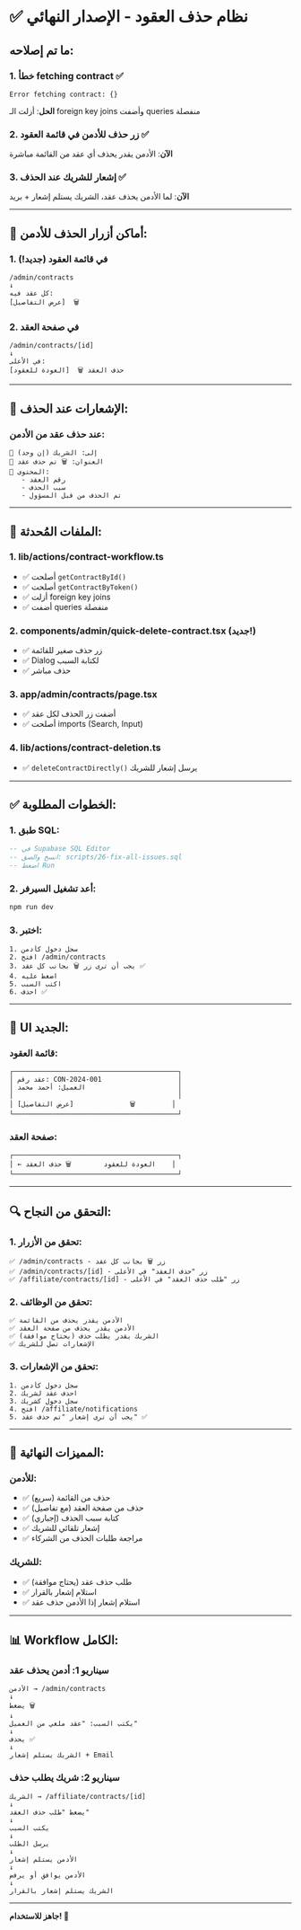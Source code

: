 # ✅ نظام حذف العقود - الإصدار النهائي

## ما تم إصلاحه:

### **1. خطأ fetching contract** ✅
```
Error fetching contract: {}
```
**الحل**: أزلت الـ foreign key joins وأضفت queries منفصلة

### **2. زر حذف للأدمن في قائمة العقود** ✅
**الآن**: الأدمن يقدر يحذف أي عقد من القائمة مباشرة

### **3. إشعار للشريك عند الحذف** ✅
**الآن**: لما الأدمن يحذف عقد، الشريك يستلم إشعار + بريد

---

## 🎯 أماكن أزرار الحذف للأدمن:

### **1. في قائمة العقود** (جديد!)
```
/admin/contracts
↓
كل عقد فيه:
[عرض التفاصيل]  🗑️
```

### **2. في صفحة العقد**
```
/admin/contracts/[id]
↓
في الأعلى:
[العودة للعقود]  🗑️ حذف العقد
```

---

## 📧 الإشعارات عند الحذف:

### **عند حذف عقد من الأدمن**:
```
📧 إلى: الشريك (إن وجد)
📌 العنوان: 🗑️ تم حذف عقد
💬 المحتوى:
   - رقم العقد
   - سبب الحذف
   - تم الحذف من قبل المسؤول
```

---

## 🔧 الملفات المُحدثة:

### **1. lib/actions/contract-workflow.ts**
- ✅ أصلحت `getContractById()`
- ✅ أصلحت `getContractByToken()`
- ✅ أزلت foreign key joins
- ✅ أضفت queries منفصلة

### **2. components/admin/quick-delete-contract.tsx** (جديد!)
- ✅ زر حذف صغير للقائمة
- ✅ Dialog لكتابة السبب
- ✅ حذف مباشر

### **3. app/admin/contracts/page.tsx**
- ✅ أضفت زر الحذف لكل عقد
- ✅ أصلحت imports (Search, Input)

### **4. lib/actions/contract-deletion.ts**
- ✅ `deleteContractDirectly()` يرسل إشعار للشريك

---

## ✅ الخطوات المطلوبة:

### **1. طبق SQL**:
```sql
-- في Supabase SQL Editor
-- انسخ والصق: scripts/26-fix-all-issues.sql
-- اضغط Run
```

### **2. أعد تشغيل السيرفر**:
```bash
npm run dev
```

### **3. اختبر**:
```
1. سجل دخول كأدمن
2. افتح /admin/contracts
3. يجب أن ترى زر 🗑️ بجانب كل عقد ✅
4. اضغط عليه
5. اكتب السبب
6. احذف ✅
```

---

## 🎨 UI الجديد:

### **قائمة العقود**:
```
┌─────────────────────────────────────────┐
│ عقد رقم: CON-2024-001                   │
│ العميل: أحمد محمد                       │
│                                         │
│ [عرض التفاصيل]              🗑️         │
└─────────────────────────────────────────┘
```

### **صفحة العقد**:
```
┌─────────────────────────────────────────┐
│ ← العودة للعقود        🗑️ حذف العقد    │
└─────────────────────────────────────────┘
```

---

## 🔍 التحقق من النجاح:

### **1. تحقق من الأزرار**:
```
✅ /admin/contracts - زر 🗑️ بجانب كل عقد
✅ /admin/contracts/[id] - زر "حذف العقد" في الأعلى
✅ /affiliate/contracts/[id] - زر "طلب حذف العقد" في الأعلى
```

### **2. تحقق من الوظائف**:
```
✅ الأدمن يقدر يحذف من القائمة
✅ الأدمن يقدر يحذف من صفحة العقد
✅ الشريك يقدر يطلب حذف (يحتاج موافقة)
✅ الإشعارات تصل للشريك
```

### **3. تحقق من الإشعارات**:
```
1. سجل دخول كأدمن
2. احذف عقد لشريك
3. سجل دخول كشريك
4. افتح /affiliate/notifications
5. يجب أن ترى إشعار "تم حذف عقد" ✅
```

---

## 🚀 المميزات النهائية:

### **للأدمن**:
- ✅ حذف من القائمة (سريع)
- ✅ حذف من صفحة العقد (مع تفاصيل)
- ✅ كتابة سبب الحذف (إجباري)
- ✅ إشعار تلقائي للشريك
- ✅ مراجعة طلبات الحذف من الشركاء

### **للشريك**:
- ✅ طلب حذف عقد (يحتاج موافقة)
- ✅ استلام إشعار بالقرار
- ✅ استلام إشعار إذا الأدمن حذف عقد

---

## 📊 Workflow الكامل:

### **سيناريو 1: أدمن يحذف عقد**
```
الأدمن → /admin/contracts
↓
يضغط 🗑️
↓
يكتب السبب: "عقد ملغي من العميل"
↓
يحذف ✅
↓
الشريك يستلم إشعار + Email
```

### **سيناريو 2: شريك يطلب حذف**
```
الشريك → /affiliate/contracts/[id]
↓
يضغط "طلب حذف العقد"
↓
يكتب السبب
↓
يرسل الطلب
↓
الأدمن يستلم إشعار
↓
الأدمن يوافق أو يرفض
↓
الشريك يستلم إشعار بالقرار
```

---

**جاهز للاستخدام! 🎉**
